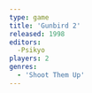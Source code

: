 ```yaml
---
type: game
title: 'Gunbird 2'
released: 1998
editors: 
  -Psikyo
players: 2
genres:
  - 'Shoot Them Up'
---
```

